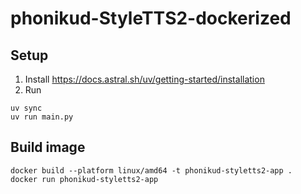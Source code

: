 # phonikud-StyleTTS2-dockerized


## Setup

1. Install https://docs.astral.sh/uv/getting-started/installation
2. Run
```console
uv sync
uv run main.py
```

## Build image

```console
docker build --platform linux/amd64 -t phonikud-styletts2-app .
docker run phonikud-styletts2-app
```